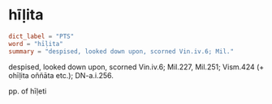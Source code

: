 # hīḷita

``` toml
dict_label = "PTS"
word = "hīḷita"
summary = "despised, looked down upon, scorned Vin.iv.6; Mil."
```

despised, looked down upon, scorned Vin.iv.6; Mil.227, Mil.251; Vism.424 (\+ ohīḷita oññāta etc.); DN\-a.i.256.

pp. of hīḷeti

